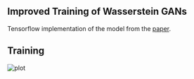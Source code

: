 ## Improved Training of Wasserstein GANs

Tensorflow implementation of the model from the [paper](https://arxiv.org/pdf/1704.00028.pdf). 

## Training

![plot](img/digits.gif)
